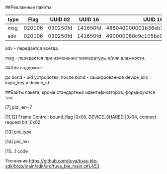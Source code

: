 ##Рекламные пакеты:

| type |  Flag  | UUID 02  | UUID 16   | UUID 16 Data                       |
| ---- | ------ | -------- | --------- | ---------------------------------- |
| msg  | 020106 | 030250fd | 141650fd  | 488040000001b36eb30d64e80a4d9cbc38 |
| adv  | 020106 | 030250fd | 141650fd  | 490000080c9c105bc01d9f87           |

adv - передается всегда.

msg - передается при изменении температуры и/или влажности.

##Adv содержит:

до bond - pid устройства, после bond - зашифрованное device_id с login_key и device_id

##Байты пакета, кроме стандартных идентификаторов, формируются так:

[7] pid_len+7

[11,12] Frame Control:
bound_flag |0x08, DEVICE_SHARED |0x04, connect request bit |0x02

[13] pid_type

[14] pid_len

[15...] code

Уточнение https://github.com/tuya/tuya-ble-sdk/blob/main/sdk/src/tuya_ble_main.c#L453